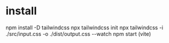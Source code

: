# install

npm install -D tailwindcss
npx tailwindcss init
npx tailwindcss -i ./src/input.css -o ./dist/output.css --watch
npm start (vite)
